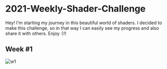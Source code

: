 # 2021-Weekly-Shader-Challenge

Hey! I'm starting my journey in this beautiful world of shaders. I decided to make this challenge, so in that way I can easily see my progress and also share it with others. Enjoy :)!!

## Week #1
![w1](https://github.com/SaferGo/2021-Weekly-Shader-Challenge/blob/main/week1/w1.gif)
